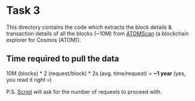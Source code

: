 # Task 3

This directory contains the code which extracts the block details & transaction details of all the blocks (~10M) from 
[ATOMScan](https://atomscan.com) (a blockchain explorer for Cosmos (ATOM)).


## Time required to pull the data

10M (blocks) * 2 (request/block) * 2s (avg. time/request) = **~1 year** (yes, you read it right 💀)

P.S. [Script](Task%203/Code.py) will ask for the number of requests to proceed with.

